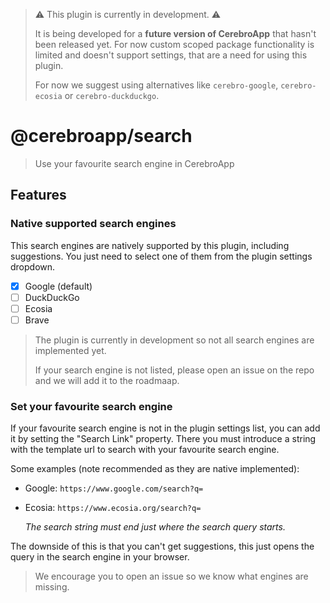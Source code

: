 > ⚠️ This plugin is currently in development. ⚠️
>
> It is being developed for a **future version of CerebroApp** that hasn't been released yet.
> For now custom scoped package functionality is limited and doesn't support settings, that are a need for using this plugin.
>
> For now we suggest using alternatives like `cerebro-google`, `cerebro-ecosia` or `cerebro-duckduckgo`.

# @cerebroapp/search

> Use your favourite search engine in CerebroApp

## Features

### Native supported search engines

This search engines are natively supported by this plugin, including suggestions.
You just need to select one of them from the plugin settings dropdown.

- [x] Google (default)
- [ ] DuckDuckGo
- [ ] Ecosia
- [ ] Brave

> The plugin is currently in development so not all search engines are implemented yet.
>
> If your search engine is not listed, please open an issue on the repo and we will add it to the roadmaap.

### Set your favourite search engine

If your favourite search engine is not in the plugin settings list, you can add it by setting the "Search Link" property.
There you must introduce a string with the template url to search with your favourite search engine.

Some examples (note recommended as they are native implemented):

- Google: `https://www.google.com/search?q=`
- Ecosia: `https://www.ecosia.org/search?q=`

    _The search string must end just where the search query starts._

The downside of this is that you can't get suggestions, this just opens the query in the search engine in your browser.
> We encourage you to open an issue so we know what engines are missing.
